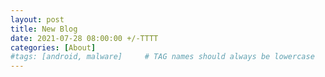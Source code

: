 ```yaml
---
layout: post
title: New Blog
date: 2021-07-28 08:00:00 +/-TTTT
categories: [About]
#tags: [android, malware]     # TAG names should always be lowercase
---
```

